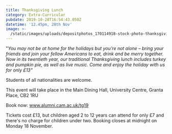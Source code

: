 ```yaml
---
title: Thanksgiving Lunch
category: Extra-Curricular
pubdate: 2019-10-28T16:54:43.050Z
datetime: '12.45pm, 28th Nov'
image: >-
  /static/images/uploads/depositphotos_170114918-stock-photo-thanksgiving-dinner.jpg
---
```

"_You may not be at home for the holidays but you’re not alone – bring your friends and join your fellow Americans to eat, drink and be merry together. Now in its twentieth year, our traditional Thanksgiving lunch includes turkey and pumpkin pie, as well as live music. Come and enjoy the holiday with us for only £13"_

Students of all nationalities are welcome.

This event will take place in the Main Dining Hall, University Centre, Granta Place, CB2 1RU

Book now: www.alumni.cam.ac.uk/tg19

Tickets cost £13, but children aged 2 to 12 years can attend for only £7 and there's no charge for children under two. Booking closes at midnight on Monday 18 November.
